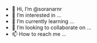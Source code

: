 - 👋 Hi, I’m @soranarnr
- 👀 I’m interested in ...
- 🌱 I’m currently learning ...
- 💞️ I’m looking to collaborate on ...
- 📫 How to reach me ...

<!---
soranarnr/soranarnr is a ✨ special ✨ repository because its `README.md` (this file) appears on your GitHub profile.
You can click the Preview link to take a look at your changes.
--->
